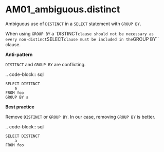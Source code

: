 # AM01_ambiguous.distinct

Ambiguous use of ``DISTINCT`` in a ``SELECT`` statement with ``GROUP BY``.

When using ``GROUP BY`` a `DISTINCT`` clause should not be necessary as every
non-distinct ``SELECT`` clause must be included in the ``GROUP BY`` clause.

**Anti-pattern**

``DISTINCT`` and ``GROUP BY`` are conflicting.

.. code-block:: sql

    SELECT DISTINCT
        a
    FROM foo
    GROUP BY a

**Best practice**

Remove ``DISTINCT`` or ``GROUP BY``. In our case, removing ``GROUP BY`` is better.

.. code-block:: sql

    SELECT DISTINCT
        a
    FROM foo
